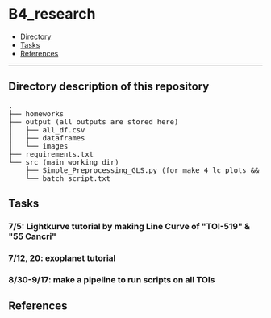 # B4_research
- [Directory](#directory)
- [Tasks](#tasks)
- [References](#references)

---
<a name="directory"></a>
## Directory description of this repository

<pre>
.
├── homeworks
├── output (all outputs are stored here)
│   ├── all_df.csv
│   ├── dataframes
│   └── images
├── requirements.txt
└── src (main working dir)
    ├── Simple_Preprocessing_GLS.py (for make 4 lc plots && make dataframes)
    └── batch_script.txt
</pre>

<a name="tasks"></a>
## Tasks
### 7/5: Lightkurve tutorial by making Line Curve of "TOI-519" & "55 Cancri"
### 7/12, 20: exoplanet tutorial
### 8/30-9/17: make a pipeline to run scripts on all TOIs

<a name="references"></a>
## References

